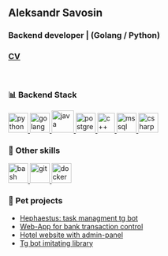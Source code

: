## Aleksandr Savosin
### Backend developer | (Golang / Python)

### [CV](https://docs.google.com/document/d/1hlmCmwAgm3Kl0-gSywGvM9KKncmCAdzMp0sySlzgJ4I)
</br>

### 📊 Backend Stack
<p align="left"> 
  <a href="https://www.python.org" target="_blank"> 
    <img src="https://upload.wikimedia.org/wikipedia/commons/thumb/c/c3/Python-logo-notext.svg/1869px-Python-logo-notext.svg.png" alt="python" width="40" height="40"/>
  </a>
  
  <a href="https://go.dev/" target="_blank"> 
    <img src="https://go.dev/images/go-logo-white.svg" alt="golang" width="40" height="40"/>
  </a>
  
  <a href="https://www.java.com/" target="_blank"> 
    <img src="https://upload.wikimedia.org/wikipedia/ru/b/b1/Java_Runtime_Environment.png" alt="java" width="45" height="45"/>
  </a>
  
   <a href="https://www.postgresql.org/" target="_blank"> 
    <img src="https://www.postgresql.org/media/img/about/press/elephant.png" alt="postgresql" width="40" height="40"/>
  </a>
  
  <a href="https://ru.wikipedia.org/wiki/C%2B%2B" target="_blank"> 
    <img src="https://upload.wikimedia.org/wikipedia/commons/thumb/1/18/ISO_C%2B%2B_Logo.svg/800px-ISO_C%2B%2B_Logo.svg.png" alt="c++" width="35" height="40"/>
  </a>

  <a href="https://www.microsoft.com/ru-ru/sql-server/sql-server-2019" target="_blank"> 
    <img src="https://img.icons8.com/?size=512&id=laYYF3dV0Iew&format=png" alt="mssql" width="40" height="40"/>
  </a>
  
  <a href="https://learn.microsoft.com/ru-ru/dotnet/csharp/" target="_blank"> 
    <img src="https://static.wikia.nocookie.net/wikies/images/4/43/Logo-csharp.png/revision/latest/scale-to-width-down/180?cb=20180617092325&path-prefix=ru" alt="csharp" width="40" height="40"/>
  </a>
  
</p>

### 🔧 Other skills
<p>
  <a href="https://ru.wikipedia.org/wiki/Bash" target="_blank"> 
    <img src="https://upload.wikimedia.org/wikipedia/commons/thumb/4/4b/Bash_Logo_Colored.svg/1200px-Bash_Logo_Colored.svg.png" alt="bash" width="40" height="40"/>
  </a>
  
  <a href="https://git-scm.com/doc" target="_blank"> 
    <img src="https://git-scm.com/images/logos/logomark-orange@2x.png" alt="git" width="40" height="40"/>
  </a>

  <a href="https://www.docker.com/" target="_blank"> 
    <img src="https://cdn-icons-png.flaticon.com/512/919/919853.png" alt="docker" width="40" height="40"/>
  </a>
</p>

### 🐶 Pet projects
* [Hephaestus: task managment tg bot](https://github.com/dkshi/hephaestus)
* [Web-App for bank transaction control](https://github.com/dkshi/web-app-postgres)
* [Hotel website with admin-panel](https://github.com/dkshi/nestjsHotel)
* [Tg bot imitating library](https://github.com/dkshi/postgresLibraryBot)
